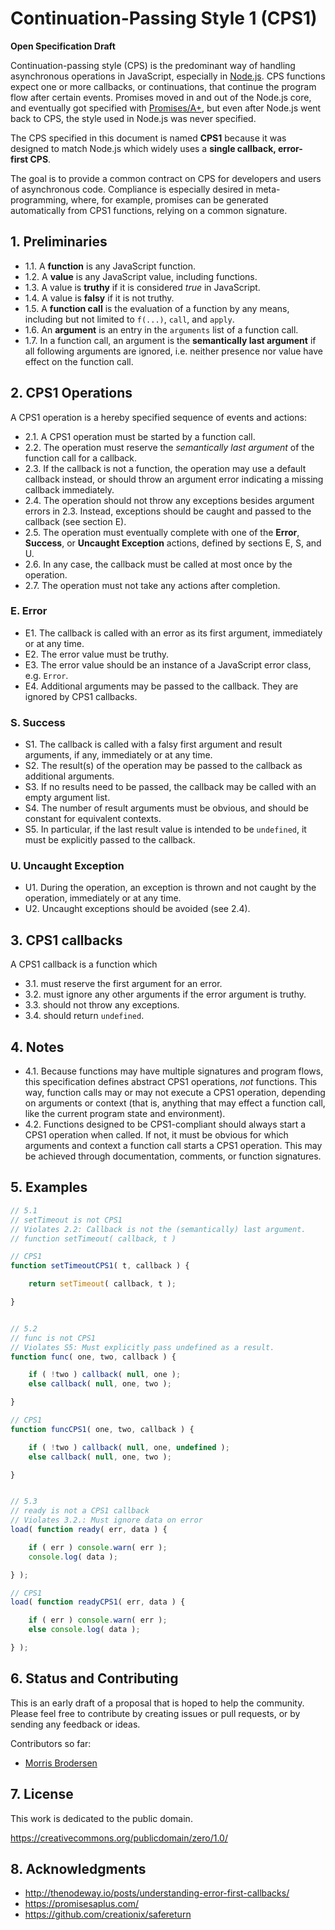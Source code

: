 # Continuation-Passing Style 1 (CPS1)

__Open Specification Draft__

Continuation-passing style (CPS) is the predominant way of handling asynchronous operations in JavaScript, especially in [Node.js](http://nodejs.org/).
CPS functions expect one or more callbacks, or continuations, that continue the program flow after certain events.
Promises moved in and out of the Node.js core,
and eventually got specified with [Promises/A+](https://promisesaplus.com/),
but even after Node.js went back to CPS, the style used in Node.js was never specified.

The CPS specified in this document is named __CPS1__ because it was designed to match Node.js
which widely uses a __single callback, error-first&nbsp;CPS__.

The goal is to provide a common contract on CPS for developers and users of
asynchronous code.
Compliance is especially desired in meta-programming, where, for example,
promises can be generated automatically from CPS1 functions, relying on a common signature.


## 1. Preliminaries

- 1.1. A __function__ is any JavaScript function.
- 1.2. A __value__ is any JavaScript value, including functions.
- 1.3. A value is __truthy__ if it is considered _true_ in JavaScript.
- 1.4. A value is __falsy__ if it is not truthy.
- 1.5. A __function call__ is the evaluation of a function by any means,
including but not limited to `f(...)`, `call`, and `apply`.
- 1.6. An __argument__ is an entry in the `arguments` list of a function call.
- 1.7. In a function call, an argument is the __semantically last argument__
if all following arguments are ignored,
i.e. neither presence nor value have effect on the function call.


## 2. CPS1 Operations

A CPS1 operation is a hereby specified sequence of events and actions:

- 2.1. A CPS1 operation must be started by a function call.
- 2.2. The operation must reserve the _semantically last argument_ of the function call for a callback.
- 2.3. If the callback is not a function,
the operation may use a default callback instead,
or should throw an argument error indicating a missing callback immediately.
- 2.4. The operation should not throw any exceptions besides argument errors in 2.3.
Instead, exceptions should be caught and passed to the callback (see section E).
- 2.5. The operation must eventually complete with one of the
__Error__, __Success__, or __Uncaught Exception__ actions, defined by sections E, S, and U.
- 2.6. In any case, the callback must be called at most once by the operation.
- 2.7. The operation must not take any actions after completion.

### E. Error

- E1. The callback is called with an error as its first argument, immediately or at any time.
- E2. The error value must be truthy.
- E3. The error value should be an instance of a JavaScript error class, e.g. `Error`.
- E4. Additional arguments may be passed to the callback. They are ignored by CPS1 callbacks.


### S. Success

- S1. The callback is called with a falsy first argument and result arguments, if any, immediately or at any time.
- S2. The result(s) of the operation may be passed to the callback as additional arguments.
- S3. If no results need to be passed, the callback may be called with an empty argument list.
- S4. The number of result arguments must be obvious, and should be constant for equivalent contexts.
- S5. In particular, if the last result value is intended to be `undefined`, it must be explicitly passed to the callback.


### U. Uncaught Exception

- U1. During the operation, an exception is thrown and not caught by the operation,
immediately or at any time.
- U2. Uncaught exceptions should be avoided (see 2.4).


## 3. CPS1 callbacks

A CPS1 callback is a function which

- 3.1. must reserve the first argument for an error.
- 3.2. must ignore any other arguments if the error argument is truthy.
- 3.3. should not throw any exceptions.
- 3.4. should return `undefined`.


## 4. Notes

- 4.1. Because functions may have multiple signatures and program flows,
this specification defines abstract CPS1 operations, _not_ functions.
This way, function calls may or may not execute a CPS1 operation, depending on arguments or context
(that is, anything that may effect a function call, like the current program state and environment).
- 4.2. Functions designed to be CPS1-compliant should always start a CPS1 operation when called.
If not, it must be obvious for which arguments and context a function call starts a CPS1 operation.
This may be achieved through documentation, comments, or function signatures.



## 5. Examples

```javascript
// 5.1
// setTimeout is not CPS1
// Violates 2.2: Callback is not the (semantically) last argument.
// function setTimeout( callback, t )

// CPS1
function setTimeoutCPS1( t, callback ) {

	return setTimeout( callback, t );

}


// 5.2
// func is not CPS1
// Violates S5: Must explicitly pass undefined as a result.
function func( one, two, callback ) {

	if ( !two ) callback( null, one );
	else callback( null, one, two );

}

// CPS1
function funcCPS1( one, two, callback ) {

	if ( !two ) callback( null, one, undefined );
	else callback( null, one, two );

}


// 5.3
// ready is not a CPS1 callback
// Violates 3.2.: Must ignore data on error
load( function ready( err, data ) {

	if ( err ) console.warn( err );
	console.log( data );

} );

// CPS1
load( function readyCPS1( err, data ) {

	if ( err ) console.warn( err );
	else console.log( data );

} );
```


## 6. Status and Contributing

This is an early draft of a proposal that is hoped to help the community.
Please feel free to contribute by creating issues or pull requests,
or by sending any feedback or ideas.

Contributors so far:

- [Morris Brodersen](mailto:mb@morrisbrodersen.de)


## 7. License

This work is dedicated to the public domain.

https://creativecommons.org/publicdomain/zero/1.0/


## 8. Acknowledgments

- http://thenodeway.io/posts/understanding-error-first-callbacks/
- https://promisesaplus.com/
- https://github.com/creationix/safereturn
